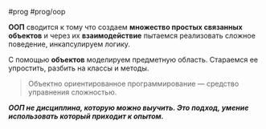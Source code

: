 #prog #prog/oop 

**ООП** сводится к тому что создаем **множество простых связанных объектов** и через их **взаимодействие** пытаемся реализовать сложное поведение, инкапсулируем логику.

С помощью **объектов** моделируем предметную область. Стараемся ее упростить, разбить на классы и методы. 

> Объектно ориентированное программирование — средство управнения сложностью.

***ООП не дисциплина, которую можно выучить. Это подход, умение использовать который приходит к опытом.***